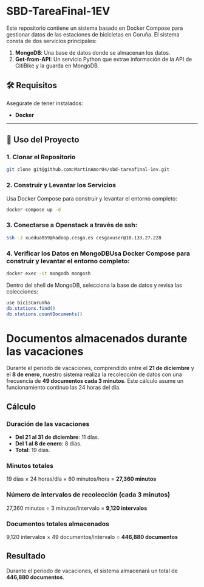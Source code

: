 # SBD-TareaFinal-1EV

Este repositorio contiene un sistema basado en Docker Compose para gestionar datos de las estaciones de bicicletas en Coruña. El sistema consta de dos servicios principales:

1. **MongoDB**: Una base de datos donde se almacenan los datos.
2. **Get-from-API**: Un servicio Python que extrae información de la API de CitiBike y la guarda en MongoDB.

## 🛠️ Requisitos

Asegúrate de tener instalados:

- **Docker** 

---

## 🚀 Uso del Proyecto

### 1. Clonar el Repositorio

```bash
git clone git@github.com:MartinAmor04/sbd-tareafinal-1ev.git
```
### 2. Construir y Levantar los Servicios
Usa Docker Compose para construir y levantar el entorno completo:
```bash
docker-compose up -d
```
### 3. Conectarse a Openstack a través de ssh:
```bash
ssh -J xuedua059@hadoop.cesga.es cesgaxuser@10.133.27.228
```
### 4. Verificar los Datos en MongoDBUsa Docker Compose para construir y levantar el entorno completo:
```bash
docker exec -it mongodb mongosh
```
Dentro del shell de MongoDB, selecciona la base de datos y revisa las colecciones:
```bash
use bicisCorunha
db.stations.find()
db.stations.countDocuments()
```
# Documentos almacenados durante las vacaciones

Durante el periodo de vacaciones, comprendido entre el **21 de diciembre** y el **8 de enero**, nuestro sistema realiza la recolección de datos con una frecuencia de **49 documentos cada 3 minutos**. Este cálculo asume un funcionamiento continuo las 24 horas del día.

## Cálculo

### Duración de las vacaciones
- **Del 21 al 31 de diciembre**: 11 días.  
- **Del 1 al 8 de enero**: 8 días.  
- **Total**: 19 días.

### Minutos totales
19 días × 24 horas/día × 60 minutos/hora = **27,360 minutos**

### Número de intervalos de recolección (cada 3 minutos)
27,360 minutos ÷ 3 minutos/intervalo = **9,120 intervalos**

### Documentos totales almacenados
9,120 intervalos × 49 documentos/intervalo = **446,880 documentos**

## Resultado
Durante el periodo de vacaciones, el sistema almacenará un total de **446,880 documentos**.

